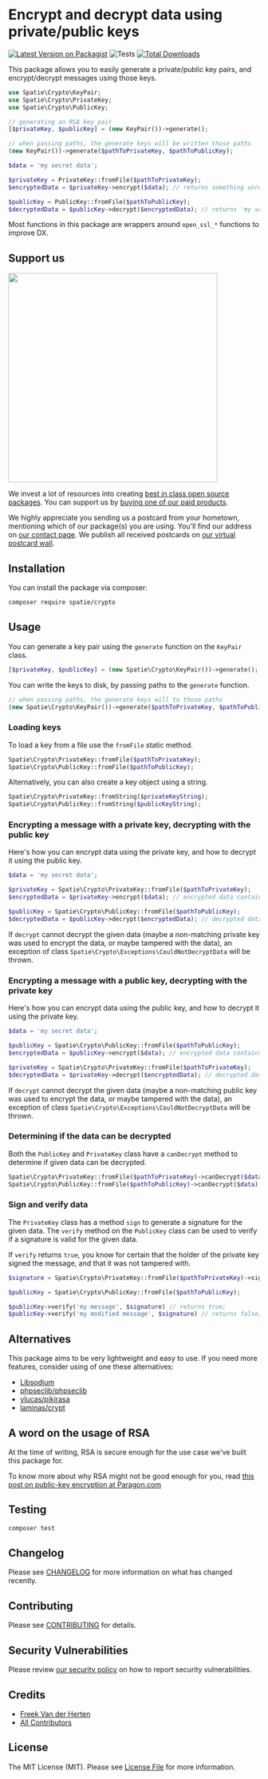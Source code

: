# Encrypt and decrypt data using private/public keys

[![Latest Version on Packagist](https://img.shields.io/packagist/v/spatie/crypto.svg?style=flat-square)](https://packagist.org/packages/spatie/crypto)
![Tests](https://github.com/spatie/crypto/workflows/Tests/badge.svg)
[![Total Downloads](https://img.shields.io/packagist/dt/spatie/crypto.svg?style=flat-square)](https://packagist.org/packages/spatie/crypto)


This package allows you to easily generate a private/public key pairs, and encrypt/decrypt messages using those keys.

```php
use Spatie\Crypto\KeyPair;
use Spatie\Crypto\PrivateKey;
use Spatie\Crypto\PublicKey;

// generating an RSA key pair
[$privateKey, $publicKey] = (new KeyPair())->generate();

// when passing paths, the generate keys will be written those paths
(new KeyPair())->generate($pathToPrivateKey, $pathToPublicKey);

$data = 'my secret data';

$privateKey = PrivateKey::fromFile($pathToPrivateKey);
$encryptedData = $privateKey->encrypt($data); // returns something unreadable

$publicKey = PublicKey::fromFile($pathToPublicKey);
$decryptedData = $publicKey->decrypt($encryptedData); // returns 'my secret data'
```

Most functions in this package are wrappers around `open_ssl_*` functions to improve DX.

## Support us

[<img src="https://github-ads.s3.eu-central-1.amazonaws.com/package-skeleton-php.jpg?t=1" width="419px" />](https://spatie.be/github-ad-click/crypto)

We invest a lot of resources into creating [best in class open source packages](https://spatie.be/open-source). You can support us by [buying one of our paid products](https://spatie.be/open-source/support-us).

We highly appreciate you sending us a postcard from your hometown, mentioning which of our package(s) you are using. You'll find our address on [our contact page](https://spatie.be/about-us). We publish all received postcards on [our virtual postcard wall](https://spatie.be/open-source/postcards).

## Installation

You can install the package via composer:

```bash
composer require spatie/crypto
```

## Usage

You can generate a key pair using the `generate` function on the `KeyPair` class.

```php
[$privateKey, $publicKey] = (new Spatie\Crypto\KeyPair())->generate();
```

You can write the keys to disk, by passing paths to the `generate` function. 

```php
// when passing paths, the generate keys will to those paths
(new Spatie\Crypto\KeyPair())->generate($pathToPrivateKey, $pathToPublicKey)
```

### Loading keys

To load a key from a file use the `fromFile` static method.

```php
Spatie\Crypto\PrivateKey::fromFile($pathToPrivateKey);
Spatie\Crypto\PublicKey::fromFile($pathToPublicKey);
```

Alternatively, you can also create a key object using a string.

```php
Spatie\Crypto\PrivateKey::fromString($privateKeyString);
Spatie\Crypto\PublicKey::fromString($publicKeyString);
```

### Encrypting a message with a private key, decrypting with the public key

Here's how you can encrypt data using the private key, and how to decrypt it using the public key.

```php
$data = 'my secret data';

$privateKey = Spatie\Crypto\PrivateKey::fromFile($pathToPrivateKey);
$encryptedData = $privateKey->encrypt($data); // encrypted data contains something unreadable

$publicKey = Spatie\Crypto\PublicKey::fromFile($pathToPublicKey);
$decryptedData = $publicKey->decrypt($encryptedData); // decrypted data contains 'my secret data'
```

If `decrypt` cannot decrypt the given data (maybe a non-matching private key was used to encrypt the data, or maybe tampered with the data), an exception of class `Spatie\Crypto\Exceptions\CouldNotDecryptData` will be thrown.

### Encrypting a message with a public key, decrypting with the private key

Here's how you can encrypt data using the public key, and how to decrypt it using the private key.

```php
$data = 'my secret data';

$publicKey = Spatie\Crypto\PublicKey::fromFile($pathToPublicKey);
$encryptedData = $publicKey->encrypt($data); // encrypted data contains something unreadable

$privateKey = Spatie\Crypto\PrivateKey::fromFile($pathToPrivateKey);
$decryptedData = $privateKey->decrypt($encryptedData); // decrypted data contains 'my secret data'
```

If `decrypt` cannot decrypt the given data (maybe a non-matching public key was used to encrypt the data, or maybe tampered with the data), an exception of class `Spatie\Crypto\Exceptions\CouldNotDecryptData` will be thrown.

### Determining if the data can be decrypted

Both the `PublicKey` and `PrivateKey` class have a `canDecrypt` method to determine if given data can be decrypted.

```php
Spatie\Crypto\PrivateKey::fromFile($pathToPrivateKey)->canDecrypt($data) // returns a boolean;
Spatie\Crypto\PublicKey::fromFile($pathToPublicKey)->canDecrypt($data) // returns a boolean;
```

### Sign and verify data

The `PrivateKey` class has a method `sign` to generate a signature for the given data. The `verify` method on the `PublicKey` class can be used to verify if a signature is valid for the given data.

If `verify` returns `true`, you know for certain that the holder of the private key signed the message, and that it was not tampered with.

```php
$signature = Spatie\Crypto\PrivateKey::fromFile($pathToPrivateKey)->sign('my message'); // returns a string

$publicKey = Spatie\Crypto\PublicKey::fromFile($pathToPublicKey);

$publicKey->verify('my message', $signature) // returns true;
$publicKey->verify('my modified message', $signature) // returns false;
```

## Alternatives

This package aims to be very lightweight and easy to use. If you need more features, consider using of one these alternatives:

- [Libsodium](https://jolicode.com/blog/what-libsodium-can-do-for-you-an-introduction-to-cryptography-in-php)
- [phpseclib/phpseclib](https://github.com/phpseclib/phpseclib)
- [vlucas/pikirasa](https://github.com/vlucas/pikirasa)
- [laminas/crypt](https://docs.laminas.dev/laminas-crypt/)

## A word on the usage of RSA

At the time of writing, RSA is secure enough for the use case we've built this package for.

To know more about why RSA might not be good enough for you, read [this post on public-key encryption at Paragon.com](https://paragonie.com/blog/2016/12/everything-you-know-about-public-key-encryption-in-php-is-wrong#php-openssl-rsa-bad-default)

## Testing

``` bash
composer test
```

## Changelog

Please see [CHANGELOG](CHANGELOG.md) for more information on what has changed recently.

## Contributing

Please see [CONTRIBUTING](.github/CONTRIBUTING.md) for details.

## Security Vulnerabilities

Please review [our security policy](../../security/policy) on how to report security vulnerabilities.

## Credits

- [Freek Van der Herten](https://github.com/freekmurze)
- [All Contributors](../../contributors)

## License

The MIT License (MIT). Please see [License File](LICENSE.md) for more information.
